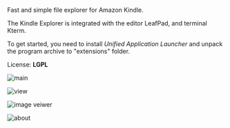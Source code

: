 Fast and simple file explorer for Amazon Kindle.

The Kindle Explorer is integrated with the editor LeafPad, and terminal Kterm.

To get started, you need to install _Unified Application Launcher_ and unpack the program archive to "extensions" folder.

License: **LGPL**

![main](http://66bit.ru/files/paper/KindleExplorer/main.png)

![view](http://66bit.ru/files/paper/KindleExplorer/view.png)

![image veiwer](http://66bit.ru/files/paper/KindleExplorer/view2.png)

![about](http://66bit.ru/files/paper/KindleExplorer/about.png)
